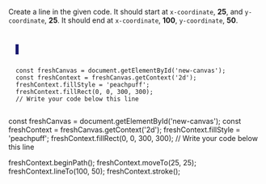 Create a line in the given code.
It should start at `x-coordinate`, **25**,
and `y-coordinate`, **25**. It should end
at `x-coordinate`, **100**, `y-coordinate`, **50**.

<codeblock language="javascript" type="exercise" testMode="fixedInput">
<code>
<panel language="html">
  <canvas id="new-canvas" width="400px" height="100px" style="border: 3px solid midnightblue;"></canvas>
</panel>
<panel language="javascript">
  const freshCanvas = document.getElementById('new-canvas');
  const freshContext = freshCanvas.getContext('2d');
  freshContext.fillStyle = 'peachpuff';
  freshContext.fillRect(0, 0, 300, 300);
  // Write your code below this line

</panel>
</code>

<solution>
  const freshCanvas = document.getElementById('new-canvas');
  const freshContext = freshCanvas.getContext('2d');
  freshContext.fillStyle = 'peachpuff';
  freshContext.fillRect(0, 0, 300, 300);
  // Write your code below this line

  freshContext.beginPath();
  freshContext.moveTo(25, 25);
  freshContext.lineTo(100, 50);
  freshContext.stroke();
</solution>
</codeblock>